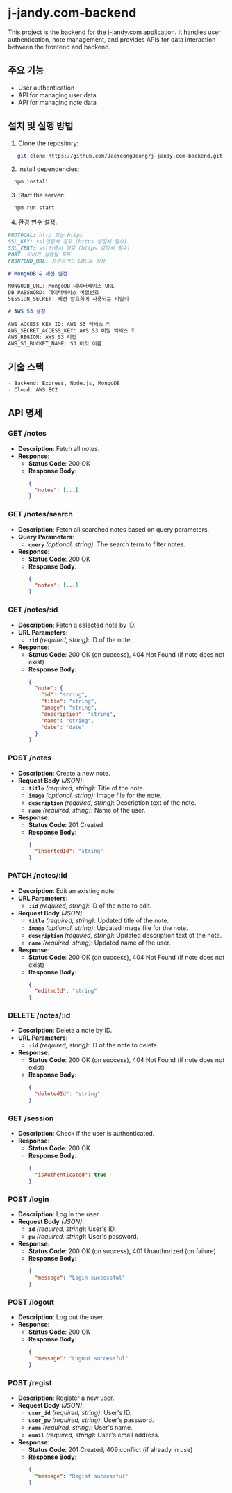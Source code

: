 # j-jandy.com-backend

This project is the backend for the j-jandy.com application. It handles user authentication, note management, and provides APIs for data interaction between the frontend and backend.

## 주요 기능

- User authentication
- API for managing user data
- API for managing note data

## 설치 및 실행 방법

1. Clone the repository:

```bash
   git clone https://github.com/JaeYeongJeong/j-jandy.com-backend.git
```

2. Install dependencies:

```bash
  npm install
```

3. Start the server:

```bash
  npm run start
```

4. 환경 변수 설정.

```markdown
PROTOCAL: http 또는 https
SSL_KEY: ssl인증서 경로 (https 설정시 필수)
SSL_CERT: ssl인증서 경로 (https 설정시 필수)
PORT: 서버가 실행될 포트
FRONTEND_URL: 프론트엔드 URL을 지정

# MongoDB & 세션 설정

MONGODB_URL: MongoDB 데이터베이스 URL
DB_PASSWORD: 데이터베이스 비밀번호
SESSION_SECRET: 세션 암호화에 사용되는 비밀키

# AWS S3 설정

AWS_ACCESS_KEY_ID: AWS S3 액세스 키
AWS_SECRET_ACCESS_KEY: AWS S3 비밀 액세스 키
AWS_REGION: AWS S3 리전
AWS_S3_BUCKET_NAME: S3 버킷 이름
```

## 기술 스택

```markdown
- Backend: Express, Node.js, MongoDB
- Cloud: AWS EC2
```

## API 명세

### GET /notes

- **Description**: Fetch all notes.
- **Response**:
  - **Status Code**: 200 OK
  - **Response Body**:
    ```json
    {
      "notes": [...]
    }
    ```

### GET /notes/search

- **Description**: Fetch all searched notes based on query parameters.
- **Query Parameters**:
  - **`query`** _(optional, string)_: The search term to filter notes.
- **Response**:
  - **Status Code**: 200 OK
  - **Response Body**:
    ```json
    {
      "notes": [...]
    }
    ```

### GET /notes/:id

- **Description**: Fetch a selected note by ID.
- **URL Parameters**:
  - **`:id`** _(required, string)_: ID of the note.
- **Response**:
  - **Status Code**: 200 OK (on success), 404 Not Found (if note does not exist)
  - **Response Body**:
    ```json
    {
      "note": {
        "id": "string",
        "title": "string",
        "image": "string",
        "description": "string",
        "name": "string",
        "date": "date"
      }
    }
    ```

### POST /notes

- **Description**: Create a new note.
- **Request Body** _(JSON)_:
  - **`title`** _(required, string)_: Title of the note.
  - **`image`** _(optional, string)_: Image file for the note.
  - **`description`** _(required, string)_: Description text of the note.
  - **`name`** _(required, string)_: Name of the user.
- **Response**:
  - **Status Code**: 201 Created
  - **Response Body**:
    ```json
    {
      "insertedId": "string"
    }
    ```

### PATCH /notes/:id

- **Description**: Edit an existing note.
- **URL Parameters**:
  - **`:id`** _(required, string)_: ID of the note to edit.
- **Request Body** _(JSON)_:
  - **`title`** _(required, string)_: Updated title of the note.
  - **`image`** _(optional, string)_: Updated Image file for the note.
  - **`description`** _(required, string)_: Updated description text of the note.
  - **`name`** _(required, string)_: Updated name of the user.
- **Response**:
  - **Status Code**: 200 OK (on success), 404 Not Found (if note does not exist)
  - **Response Body**:
    ```json
    {
      "editedId": "string"
    }
    ```

### DELETE /notes/:id

- **Description**: Delete a note by ID.
- **URL Parameters**:
  - **`:id`** _(required, string)_: ID of the note to delete.
- **Response**:
  - **Status Code**: 200 OK (on success), 404 Not Found (if note does not exist)
  - **Response Body**:
    ```json
    {
      "deletedId": "string"
    }
    ```

### GET /session

- **Description**: Check if the user is authenticated.
- **Response**:
  - **Status Code**: 200 OK
  - **Response Body**:
    ```json
    {
      "isAuthenticated": true
    }
    ```

### POST /login

- **Description**: Log in the user.
- **Request Body** _(JSON)_:
  - **`id`** _(required, string)_: User's ID.
  - **`pw`** _(required, string)_: User's password.
- **Response**:
  - **Status Code**: 200 OK (on success), 401 Unauthorized (on failure)
  - **Response Body**:
    ```json
    {
      "message": "Login successful"
    }
    ```

### POST /logout

- **Description**: Log out the user.
- **Response**:
  - **Status Code**: 200 OK
  - **Response Body**:
    ```json
    {
      "message": "Logout successful"
    }
    ```

### POST /regist

- **Description**: Register a new user.
- **Request Body** _(JSON)_:
  - **`user_id`** _(required, string)_: User's ID.
  - **`user_pw`** _(required, string)_: User's password.
  - **`name`** _(required, string)_: User's name.
  - **`email`** _(required, string)_: User's email address.
- **Response**:
  - **Status Code**: 201 Created, 409 conflict (if already in use)
  - **Response Body**:
    ```json
    {
      "message": "Regist successful"
    }
    ```
